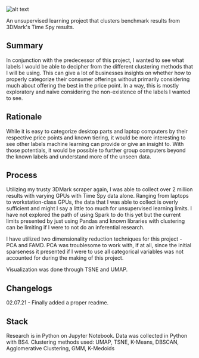 ![alt text](https://imgur.com/nmUzYQ9.jpg)

An unsupervised learning project that clusters benchmark results from 3DMark's Time Spy results.

## Summary

In conjunction with the predecessor of this project, I wanted to see what labels I would be able to decipher from the different clustering methods that I will be using. This can give a lot of businesses insights on whether how to properly categorize their consumer offerings without primarily considering much about offering the best in the price point. In a way, this is mostly exploratory and naïve considering the non-existence of the labels I wanted to see.

## Rationale

While it is easy to categorize desktop parts and laptop computers by their respective price points and known tiering, it would be more interesting to see other labels machine learning can provide or give an insight to. With those potentials, it would be possible to further group computers beyond the known labels and understand more of the unseen data.

## Process

Utilizing my trusty 3DMark scraper again, I was able to collect over 2 million results with varying GPUs with Time Spy data alone. Ranging from laptops to workstation-class GPUs, the data that I was able to collect is overly sufficient and might I say a little too much for unsupervised learning limits. I have not explored the path of using Spark to do this yet but the current limits presented by just using Pandas and known libraries with clustering can be limiting if I were to not do an inferential research.

I have utilized two dimensionality reduction techniques for this project - PCA and FAMD. PCA was troublesome to work with, if at all, since the initial sparseness it presented if I were to use all categorical variables was not accounted for during the making of this project.

Visualization was done through TSNE and UMAP.

## Changelogs

02.07.21 - Finally added a proper readme.

## Stack

Research is in Python on Jupyter Notebook.
Data was collected in Python with BS4.
Clustering methods used: UMAP, TSNE, K-Means, DBSCAN, Agglomerative Clustering, GMM, K-Medoids
